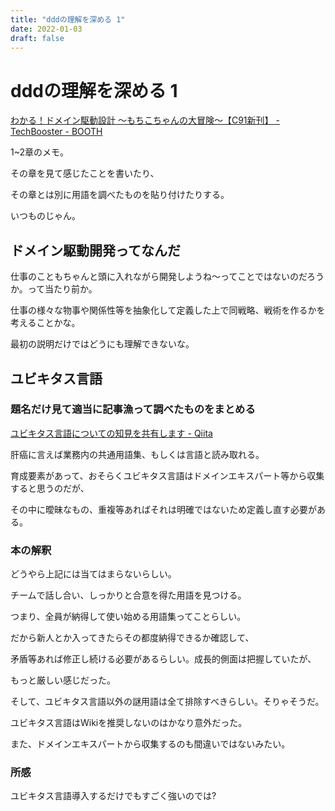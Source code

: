 ```yaml
---
title: "dddの理解を深める 1"
date: 2022-01-03
draft: false
---
```

# dddの理解を深める 1

[わかる！ドメイン駆動設計 ～もちこちゃんの大冒険～【C91新刊】 - TechBooster - BOOTH](https://booth.pm/ja/items/392260)



1~2章のメモ。



その章を見て感じたことを書いたり、



その章とは別に用語を調べたものを貼り付けたりする。



いつものじゃん。



## ドメイン駆動開発ってなんだ



仕事のこともちゃんと頭に入れながら開発しようね〜ってことではないのだろうか。って当たり前か。



仕事の様々な物事や関係性等を抽象化して定義した上で同戦略、戦術を作るかを考えることかな。



最初の説明だけではどうにも理解できないな。



## ユビキタス言語



### 題名だけ見て適当に記事漁って調べたものをまとめる



[ユビキタス言語についての知見を共有します - Qiita](https://qiita.com/kmdsbng/items/bf415afbeec239a7fd63)



肝癌に言えば業務内の共通用語集、もしくは言語と読み取れる。



育成要素があって、おそらくユビキタス言語はドメインエキスパート等から収集すると思うのだが、



その中に曖昧なもの、重複等あればそれは明確ではないため定義し直す必要がある。



### 本の解釈



どうやら上記には当てはまらないらしい。



チームで話し合い、しっかりと合意を得た用語を見つける。



つまり、全員が納得して使い始める用語集ってことらしい。



だから新人とか入ってきたらその都度納得できるか確認して、



矛盾等あれば修正し続ける必要があるらしい。成長的側面は把握していたが、



もっと厳しい感じだった。



そして、ユビキタス言語以外の謎用語は全て排除すべきらしい。そりゃそうだ。



ユビキタス言語はWikiを推奨しないのはかなり意外だった。



また、ドメインエキスパートから収集するのも間違いではないみたい。



### 所感



ユビキタス言語導入するだけでもすごく強いのでは?
